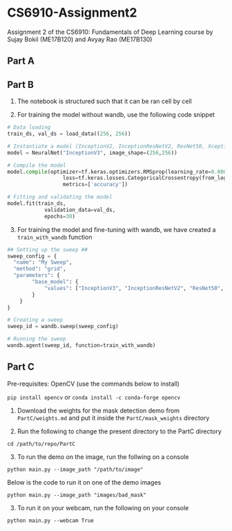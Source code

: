 # CS6910-Assignment2
Assignment 2 of the CS6910: Fundamentals of Deep Learning course by Sujay Bokil (ME17B120) and Avyay Rao (ME17B130)

## Part A


## Part B

1. The notebook is structured such that it can be ran cell by cell

2. For training the model without wandb, use the following code snippet

```python
# Data loading
train_ds, val_ds = load_data((256, 256))

# Instantiate a model (InceptionV2, InceptionResNetV2, ResNet50, Xception)
model = NeuralNet("InceptionV3", image_shape=(256,256))

# Compile the model 
model.compile(optimizer=tf.keras.optimizers.RMSprop(learning_rate=0.0001),
                  loss=tf.keras.losses.CategoricalCrossentropy(from_logits=True),
                  metrics=['accuracy']) 

# Fitting and validating the model
model.fit(train_ds, 
            validation_data=val_ds,
            epochs=30)
```

3. For training the model and fine-tuning with wandb, we have created a `train_with_wandb` function

```python
## Setting up the sweep ##
sweep_config = {
  "name": "My Sweep",
  "method": "grid",
  "parameters": {
        "base_model": {
            "values": ["InceptionV3", "InceptionResNetV2", "ResNet50", "Xception"]
        }
    }
}

# Creating a sweep
sweep_id = wandb.sweep(sweep_config)

# Running the sweep
wandb.agent(sweep_id, function=train_with_wandb)
```

## Part C

Pre-requisites: OpenCV (use the commands below to install)

`pip install opencv` or `conda install -c conda-forge opencv`

1. Download the weights for the mask detection demo from `PartC/weights.md` and put it inside the `PartC/mask_weights` directory

2. Run the following to change the present directory to the PartC directory

```
cd /path/to/repo/PartC
```

3. To run the demo on the image, run the follwing on a console

```
python main.py --image_path "/path/to/image"
````

Below is the code to run it on one of the demo images

```
python main.py --image_path "images/bad_mask"
```

3. To run it on your webcam, run the following on your console

```
python main.py --webcam True
```
